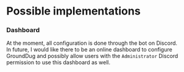 # Possible implementations

### Dashboard

At the moment, all configuration is done through the bot on Discord.  
In future, I would like there to be an online dashboard to configure GroundDug and possibly allow users with the `Administrator` Discord permission to use this dashboard as well.

